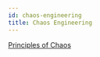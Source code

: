 ```yaml
---
id: chaos-engineering
title: Chaos Engineering
---
```


[Principles of Chaos](http://principlesofchaos.org/?lang=ENcontent)  
